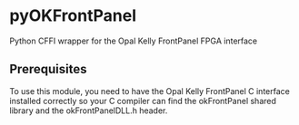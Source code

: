 # pyOKFrontPanel
Python CFFI wrapper for the Opal Kelly FrontPanel FPGA interface

## Prerequisites
To use this module, you need to have the Opal Kelly FrontPanel C interface installed correctly
so your C compiler can find the okFrontPanel shared library and the okFrontPanelDLL.h header.

